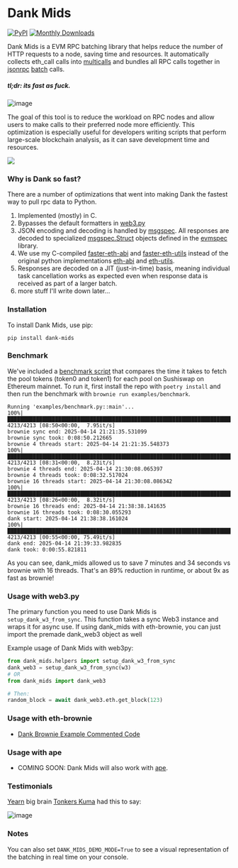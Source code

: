 # Dank Mids

[![PyPI](https://img.shields.io/pypi/v/dank-mids.svg?logo=Python&logoColor=white)](https://pypi.org/project/dank-mids)
[![Monthly Downloads](https://img.shields.io/pypi/dm/dank-mids)](https://pypistats.org/packages/dank-mids)

Dank Mids is a EVM RPC batching library that helps reduce the number of HTTP requests to a node, saving time and resources. It automatically collects eth_call calls into [multicalls](https://github.com/makerdao/multicall#multicall-) and bundles all RPC calls together in [jsonrpc](https://www.jsonrpc.org/specification#batch) [batch](https://geth.ethereum.org/docs/interacting-with-geth/rpc/batch) calls. 

##### tl;dr: its fast as fuck.

![image](https://github.com/BobTheBuidler/dank_mids/assets/70677534/3ecb46aa-f33a-41bd-85fb-c6d2433c7154)

The goal of this tool is to reduce the workload on RPC nodes and allow users to make calls to their preferred node more efficiently. This optimization is especially useful for developers writing scripts that perform large-scale blockchain analysis, as it can save development time and resources.

![](https://i.imgur.com/o9FUmAn.jpg)

### Why is Dank so fast?

There are a number of optimizations that went into making Dank the fastest way to pull rpc data to Python.
1. Implemented (mostly) in C.
2. Bypasses the default formatters in [web3.py](https://github.com/ethereum/web3.py)
3. JSON encoding and decoding is handled by [msgspec](https://jcristharif.com/msgspec/). All responses are decoded to specialized [msgspec.Struct](https://jcristharif.com/msgspec/structs.html) objects defined in the [evmspec](https://github.com/BobTheBuidler/evmspec) library.
4. We use my C-compiled [faster-eth-abi](https://github.com/BobTheBuidler/faster-eth-abi/tree/master) and [faster-eth-utils](https://github.com/BobTheBuidler/faster-eth-utils/tree/master) instead of the original python implementations [eth-abi](https://github.com/ethereum/eth-abi) and [eth-utils](https://github.com/ethereum/eth-utils).
5. Responses are decoded on a JIT (just-in-time) basis, meaning individual task cancellation works as expected even when response data is received as part of a larger batch. 
6. more stuff I'll write down later...

### Installation

To install Dank Mids, use pip:

`pip install dank-mids`

### Benchmark

We've included a [benchmark script](./examples/benchmark.py) that compares the time it takes to fetch the pool tokens (token0 and token1) for each pool on Sushiswap on Ethereum mainnet. To run it, first install the repo with `poetry install` and then run the benchmark with `brownie run examples/benchmark`.

```
Running 'examples/benchmark.py::main'...
100%|████████████████████████████████████████████████████████████████████████████████████████████████████████████████████| 4213/4213 [08:50<00:00,  7.95it/s]
brownie sync end: 2025-04-14 21:21:35.531099
brownie sync took: 0:08:50.212665
brownie 4 threads start: 2025-04-14 21:21:35.548373
100%|████████████████████████████████████████████████████████████████████████████████████████████████████████████████████| 4213/4213 [08:31<00:00,  8.23it/s]
brownie 4 threads end: 2025-04-14 21:30:08.065397
brownie 4 threads took: 0:08:32.517024
brownie 16 threads start: 2025-04-14 21:30:08.086342
100%|████████████████████████████████████████████████████████████████████████████████████████████████████████████████████| 4213/4213 [08:26<00:00,  8.32it/s]
brownie 16 threads end: 2025-04-14 21:38:38.141635
brownie 16 threads took: 0:08:30.055293
dank start: 2025-04-14 21:38:38.161024
100%|████████████████████████████████████████████████████████████████████████████████████████████████████████████████████| 4213/4213 [00:55<00:00, 75.49it/s]
dank end: 2025-04-14 21:39:33.982835
dank took: 0:00:55.821811
```

As you can see, dank_mids allowed us to save 7 minutes and 34 seconds vs brownie with 16 threads. That's an 89% reduction in runtime, or about 9x as fast as brownie!

### Usage with web3.py

The primary function you need to use Dank Mids is `setup_dank_w3_from_sync`. This function takes a sync Web3 instance and wraps it for async use. If using dank_mids with eth-brownie, you can just import the premade dank_web3 object as well

Example usage of Dank Mids with web3py:

```python
from dank_mids.helpers import setup_dank_w3_from_sync
dank_web3 = setup_dank_w3_from_sync(w3)
# OR
from dank_mids import dank_web3

# Then:
random_block = await dank_web3.eth.get_block(123)
```

### Usage with eth-brownie

- [Dank Brownie Example Commented Code](./examples/dank_brownie_example.py)

### Usage with ape

- COMING SOON: Dank Mids will also work with [ape](https://github.com/ApeWorX/ape).

### Testimonials

[Yearn](https://yearn.finance) big brain [Tonkers Kuma](https://github.com/tonkers-kuma) had this to say:

![image](https://user-images.githubusercontent.com/70677534/211255488-e76e641c-a0fe-461c-a4e5-27c45a3fea5b.png)

### Notes

You can also set `DANK_MIDS_DEMO_MODE=True` to see a visual representation of the batching in real time on your console.


